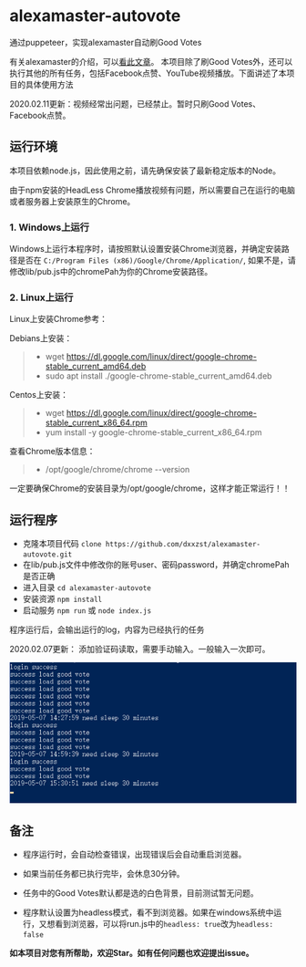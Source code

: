 # alexamaster-autovote
通过puppeteer，实现alexamaster自动刷Good Votes

有关alexamaster的介绍，可以[看此文章](https://www.youneed.win/alexamaster基本介绍，闲置vps挂机赚钱.html)。
本项目除了刷Good Votes外，还可以执行其他的所有任务，包括Facebook点赞、YouTube视频播放。下面讲述了本项目的具体使用方法
 
2020.02.11更新：视频经常出问题，已经禁止。暂时只刷Good Votes、Facebook点赞。
 
## 运行环境

本项目依赖node.js，因此使用之前，请先确保安装了最新稳定版本的Node。

由于npm安装的HeadLess Chrome播放视频有问题，所以需要自己在运行的电脑或者服务器上安装原生的Chrome。

### 1. Windows上运行
Windows上运行本程序时，请按照默认设置安装Chrome浏览器，并确定安装路径是否在 `C:/Program Files (x86)/Google/Chrome/Application/`,
如果不是，请修改lib/pub.js中的chromePah为你的Chrome安装路径。

### 2. Linux上运行
Linux上安装Chrome参考：

Debians上安装：
> * wget https://dl.google.com/linux/direct/google-chrome-stable_current_amd64.deb
> * sudo apt install ./google-chrome-stable_current_amd64.deb
	
Centos上安装：
> * wget https://dl.google.com/linux/direct/google-chrome-stable_current_x86_64.rpm 
> * yum install -y google-chrome-stable_current_x86_64.rpm

查看Chrome版本信息：
> * /opt/google/chrome/chrome --version

一定要确保Chrome的安装目录为/opt/google/chrome，这样才能正常运行！！


## 运行程序

- 克隆本项目代码 `clone https://github.com/dxxzst/alexamaster-autovote.git`
- 在lib/pub.js文件中修改你的账号user、密码password，并确定chromePah是否正确
- 进入目录 `cd alexamaster-autovote`
- 安装资源 `npm install`
- 启动服务 `npm run` 或 `node index.js`

程序运行后，会输出运行的log，内容为已经执行的任务

2020.02.07更新：	添加验证码读取，需要手动输入。一般输入一次即可。

![cmd-markdown-logo](./img/20190507154419.png)

## 备注

- 程序运行时，会自动检查错误，出现错误后会自动重启浏览器。

- 如果当前任务都已执行完毕，会休息30分钟。

- 任务中的Good Votes默认都是选的白色背景，目前测试暂无问题。

- 程序默认设置为headless模式，看不到浏览器。如果在windows系统中运行，又想看到浏览器，可以将run.js中的`headless: true`改为`headless: false`



**如本项目对您有所帮助，欢迎Star。如有任何问题也欢迎提出issue。**
